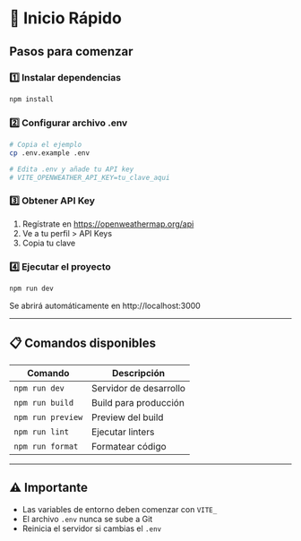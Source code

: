 # 🚀 Inicio Rápido

## Pasos para comenzar

### 1️⃣ Instalar dependencias
```bash
npm install
```

### 2️⃣ Configurar archivo .env
```bash
# Copia el ejemplo
cp .env.example .env

# Edita .env y añade tu API key
# VITE_OPENWEATHER_API_KEY=tu_clave_aqui
```

### 3️⃣ Obtener API Key
1. Regístrate en https://openweathermap.org/api
2. Ve a tu perfil > API Keys
3. Copia tu clave

### 4️⃣ Ejecutar el proyecto
```bash
npm run dev
```

Se abrirá automáticamente en http://localhost:3000

---

## 📋 Comandos disponibles

| Comando | Descripción |
|---------|-------------|
| `npm run dev` | Servidor de desarrollo |
| `npm run build` | Build para producción |
| `npm run preview` | Preview del build |
| `npm run lint` | Ejecutar linters |
| `npm run format` | Formatear código |

---

## ⚠️ Importante

- Las variables de entorno deben comenzar con `VITE_`
- El archivo `.env` nunca se sube a Git
- Reinicia el servidor si cambias el `.env`
